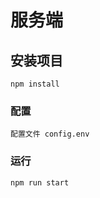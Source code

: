 # 服务端

## 安装项目

```
npm install
```

### 配置

```
配置文件 config.env
```

### 运行

```
npm run start
```
